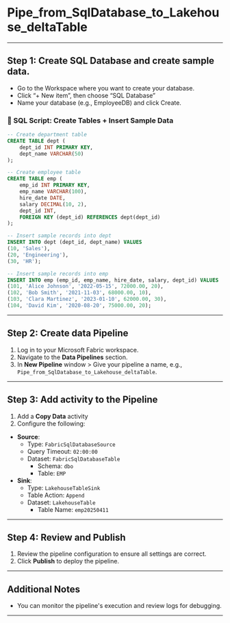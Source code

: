 # Pipe_from_SqlDatabase_to_Lakehouse_deltaTable
---
## Step 1: Create SQL Database and create sample data.
- Go to the Workspace where you want to create your database.
- Click “+ New item”, then choose “SQL Database”
- Name your database (e.g., EmployeeDB) and click Create.


### 🧰 SQL Script: Create Tables + Insert Sample Data

```sql
-- Create department table
CREATE TABLE dept (
    dept_id INT PRIMARY KEY,
    dept_name VARCHAR(50)
);

-- Create employee table
CREATE TABLE emp (
    emp_id INT PRIMARY KEY,
    emp_name VARCHAR(100),
    hire_date DATE,
    salary DECIMAL(10, 2),
    dept_id INT,
    FOREIGN KEY (dept_id) REFERENCES dept(dept_id)
);

-- Insert sample records into dept
INSERT INTO dept (dept_id, dept_name) VALUES
(10, 'Sales'),
(20, 'Engineering'),
(30, 'HR');

-- Insert sample records into emp
INSERT INTO emp (emp_id, emp_name, hire_date, salary, dept_id) VALUES
(101, 'Alice Johnson', '2022-05-15', 72000.00, 20),
(102, 'Bob Smith', '2021-11-03', 68000.00, 10),
(103, 'Clara Martinez', '2023-01-10', 62000.00, 30),
(104, 'David Kim', '2020-08-20', 75000.00, 20);
```
---

## Step 2: Create data Pipeline
1. Log in to your Microsoft Fabric workspace.
2. Navigate to the **Data Pipelines** section.
1. In **New Pipeline** window > Give your pipeline a name, e.g., `Pipe_from_SqlDatabase_to_Lakehouse_deltaTable`.

---

## Step 3: Add  activity to the Pipeline

1. Add a **Copy Data** activity
2. Configure the following:
- **Source**:
  - Type: `FabricSqlDatabaseSource`
  - Query Timeout: `02:00:00`
  - Dataset: `FabricSqlDatabaseTable`
    - Schema: `dbo`
    - Table: `EMP`
- **Sink**:
  - Type: `LakehouseTableSink`
  - Table Action: `Append`
  - Dataset: `LakehouseTable`
    - Table Name: `emp20250411`

---

## Step 4: Review and Publish
1. Review the pipeline configuration to ensure all settings are correct.
2. Click **Publish** to deploy the pipeline.

---

## Additional Notes
- You can monitor the pipeline's execution and review logs for debugging.


---


